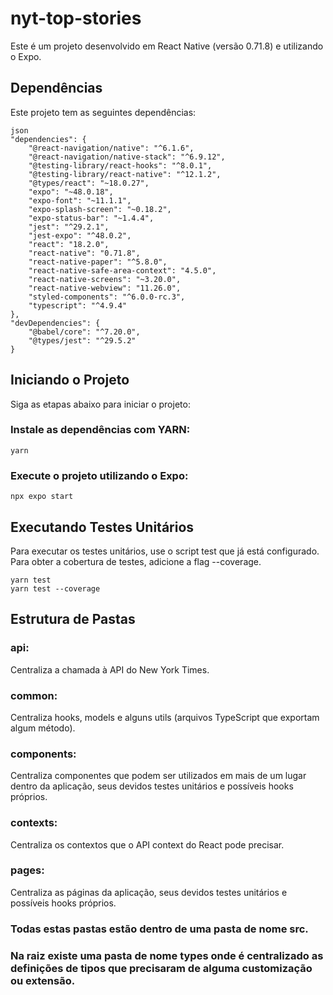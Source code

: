 # nyt-top-stories
Este é um projeto desenvolvido em React Native (versão 0.71.8) e utilizando o Expo.

## Dependências
Este projeto tem as seguintes dependências:

```
json
"dependencies": {
    "@react-navigation/native": "^6.1.6",
    "@react-navigation/native-stack": "^6.9.12",
    "@testing-library/react-hooks": "^8.0.1",
    "@testing-library/react-native": "^12.1.2",
    "@types/react": "~18.0.27",
    "expo": "~48.0.18",
    "expo-font": "~11.1.1",
    "expo-splash-screen": "~0.18.2",
    "expo-status-bar": "~1.4.4",
    "jest": "^29.2.1",
    "jest-expo": "^48.0.2",
    "react": "18.2.0",
    "react-native": "0.71.8",
    "react-native-paper": "^5.8.0",
    "react-native-safe-area-context": "4.5.0",
    "react-native-screens": "~3.20.0",
    "react-native-webview": "11.26.0",
    "styled-components": "^6.0.0-rc.3",
    "typescript": "^4.9.4"
},
"devDependencies": {
    "@babel/core": "^7.20.0",
    "@types/jest": "^29.5.2"
}
```

## Iniciando o Projeto
Siga as etapas abaixo para iniciar o projeto:

### Instale as dependências com YARN:
```
yarn
```

### Execute o projeto utilizando o Expo:

```
npx expo start
```


## Executando Testes Unitários
Para executar os testes unitários, use o script test que já está configurado. Para obter a cobertura de testes, adicione a flag --coverage.

```
yarn test
yarn test --coverage
```


## Estrutura de Pastas

### api: 
Centraliza a chamada à API do New York Times.

### common:
Centraliza hooks, models e alguns utils (arquivos TypeScript que exportam algum método).

### components: 
Centraliza componentes que podem ser utilizados em mais de um lugar dentro da aplicação, seus devidos testes unitários e possíveis hooks próprios.

### contexts: 
Centraliza os contextos que o API context do React pode precisar.

### pages: 
Centraliza as páginas da aplicação, seus devidos testes unitários e possíveis hooks próprios.

### Todas estas pastas estão dentro de uma pasta de nome src.
### Na raiz existe uma pasta de nome types onde é centralizado as definições de tipos que precisaram de alguma customização ou extensão.
